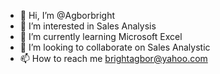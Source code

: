 - 👋 Hi, I’m @Agborbright
- 👀 I’m interested in Sales Analysis 
- 🌱 I’m currently learning Microsoft Excel 
- 💞️ I’m looking to collaborate on Sales Analystic 
- 📫 How to reach me brightagbor@yahoo.com 

<!---
Agborbright/Agborbright is a ✨ special ✨ repository because its `README.md` (this file) appears on your GitHub profile.
You can click the Preview link to take a look at your changes.
